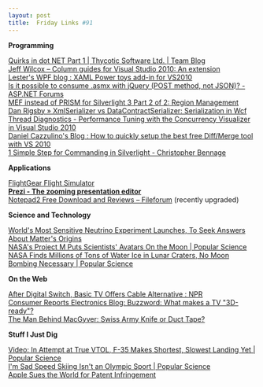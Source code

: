 ```yaml
---
layout: post
title:  Friday Links #91
---
```

**Programming**

[Quirks in dot NET Part 1 | Thycotic Software Ltd. | Team Blog](http://www.thycotic.com/quirks-in-dot-net-part-1)   
[Jeff Wilcox – Column guides for Visual Studio 2010: An extension](http://www.jeff.wilcox.name/2010/02/visualstudio2010guides/)   
[Lester's WPF blog : XAML Power toys add-in for VS2010](http://blogs.msdn.com/llobo/archive/2010/02/26/xaml-power-toys-add-in-for-vs2010.aspx)   
[Is it possible to consume .asmx with jQuery (POST method, not JSON)? - ASP.NET Forums](http://forums.asp.net/t/1521852.aspx)   
[MEF instead of PRISM for Silverlight 3 Part 2 of 2: Region Management](http://csharperimage.jeremylikness.com/2010/03/mef-instead-of-prism-for-silverlight-3.html)   
[Dan Rigsby » XmlSerializer vs DataContractSerializer: Serialization in Wcf](http://www.danrigsby.com/blog/index.php/2008/03/07/xmlserializer-vs-datacontractserializer-serialization-in-wcf/)   
[Thread Diagnostics - Performance Tuning with the Concurrency Visualizer in Visual Studio 2010 ](http://msdn.microsoft.com/en-us/magazine/ee336027.aspx)   
[Daniel Cazzulino's Blog : How to quickly setup the best free Diff/Merge tool with VS 2010](http://www.clariusconsulting.net/blogs/kzu/archive/2010/03/02/218535.aspx)   
[1 Simple Step for Commanding in Silverlight - Christopher Bennage](http://devlicio.us/blogs/christopher_bennage/archive/2010/03/03/1-simple-step-for-commanding-in-silverlight.aspx)

**Applications**

[FlightGear Flight Simulator ](http://www.flightgear.org/announce.html#v2.0.0)   
[**Prezi - The zooming presentation editor**](http://prezi.com/)   
[Notepad2 Free Download and Reviews – Fileforum](http://fileforum.betanews.com/detail/Notepad2/1090194340/1?utm_source=feedburner&utm_medium=feed&utm_campaign=Feed%3A+fileforum%2Ffull+%28Fileforum+-+full+feed%29&utm_content=Google+Reader) (recently upgraded)

**Science and Technology**

[World's Most Sensitive Neutrino Experiment Launches, To Seek Answers About Matter's Origins](http://www.popsci.com/technology/article/2010-02/worlds-most-sensitive-neutrino-experiment-seeks-answers-about-matters-origins)   
[NASA's Project M Puts Scientists' Avatars On the Moon | Popular Science](http://www.popsci.com/technology/article/2010-02/nasas-project-m-puts-scientists-avatars-moon)   
[NASA Finds Millions of Tons of Water Ice in Lunar Craters, No Moon Bombing Necessary | Popular Science](http://www.popsci.com/technology/article/2010-03/nasa-finds-millions-tons-water-ice-lunar-craters-no-moon-bombing-necessary)

**On the Web**

[After Digital Switch, Basic TV Offers Cable Alternative : NPR ](http://www.npr.org/templates/story/story.php?storyId=124056416&ft=1&f=1019)   
[Consumer Reports Electronics Blog: Buzzword: What makes a TV "3D-ready"?](http://blogs.consumerreports.org/electronics/2010/02/buzzword-3d-tv-3dready-advertising-3d-capable-hdmi-14-detection-circuitry-ir-emitter-lcd-plasma-tv.html)   
[The Man Behind MacGyver: Swiss Army Knife or Duct Tape?](http://lifehacker.com/5480477/the-man-behind-macgyver-swiss-army-knife-or-duct-tape?utm_source=feedburner&utm_medium=feed&utm_campaign=Feed%3A+lifehacker%2Ffull+%28Lifehacker%29&utm_content=Google+Reader)

**Stuff I Just Dig**

[Video: In Attempt at True VTOL, F-35 Makes Shortest, Slowest Landing Yet | Popular Science   
](http://www.popsci.com/technology/article/2010-02/video-f-35-makes-shortest-slowest-landing-yet-way-true-vtol)[I'm Sad Speed Skiing Isn't an Olympic Sport | Popular Science](http://www.popsci.com/technology/article/2010-02/im-sad-speed-skiing-isnt-olympic-sport)   
[Apple Sues the World for Patent Infringement](http://www.devtopics.com/apple-sues-the-world-for-patent-infringement/)
